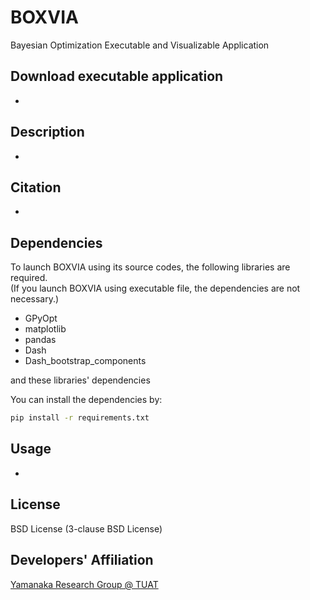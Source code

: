 # BOXVIA
Bayesian Optimization Executable and Visualizable Application

## Download executable application
-

## Description
-

## Citation
-

## Dependencies 
To launch BOXVIA using its source codes, the following libraries are required. <br>
(If you launch BOXVIA using executable file, the dependencies are not necessary.) <br>

- GPyOpt
- matplotlib
- pandas
- Dash
- Dash_bootstrap_components

and these libraries' dependencies


You can install the dependencies by:
```bash
pip install -r requirements.txt
```

## Usage
- 

## License
BSD License (3-clause BSD License)

## Developers' Affiliation
[Yamanaka Research Group @ TUAT](http://web.tuat.ac.jp/~yamanaka/)

